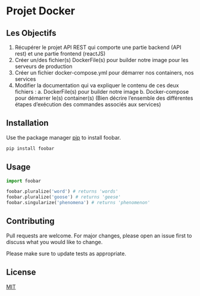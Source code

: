 # Projet Docker

## Les Objectifs

1. Récupérer le projet API REST qui comporte une partie backend (API rest) et une partie frontend
(reactJS)
2. Créer un/des fichier(s) DockerFile(s) pour builder notre image pour les serveurs de production
3. Créer un fichier docker-compose.yml pour démarrer nos containers, nos services
4. Modifier la documentation qui va expliquer le contenu de ces deux fichiers :
  a. DockerFile(s) pour builder notre image
  b. Docker-compose pour démarrer le(s) container(s) (Bien décrire l’ensemble des différentes étapes d’exécution des commandes associés aux services)

## Installation

Use the package manager [pip](https://pip.pypa.io/en/stable/) to install foobar.

```bash
pip install foobar
```

## Usage

```python
import foobar

foobar.pluralize('word') # returns 'words'
foobar.pluralize('goose') # returns 'geese'
foobar.singularize('phenomena') # returns 'phenomenon'
```

## Contributing
Pull requests are welcome. For major changes, please open an issue first to discuss what you would like to change.

Please make sure to update tests as appropriate.

## License
[MIT](https://choosealicense.com/licenses/mit/)
